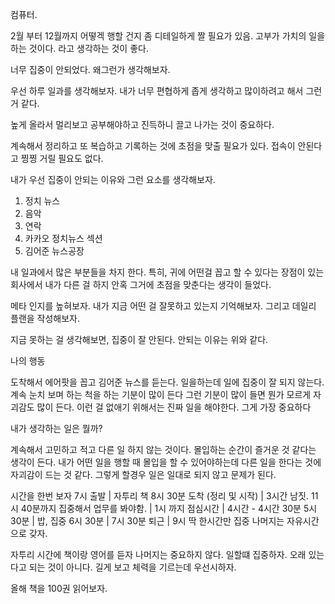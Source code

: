 컴퓨터.

2월 부터 12월까지 어떻겍 행할 건지 좀 디테일하게 짤 필요가 있음. 
고부가 가치의 일을하는 것이다. 라고 생각하는 것이 좋다.

너무 집중이 안되었다. 왜그런가 생각해보자.

우선 하루 일과를 생각해보자.
내가 너무 편협하게 좁게 생각하고 많이하려고 해서 그런거 같다.

높게 올라서 멀리보고 공부해야하고 진득하니 끌고 나가는 것이 중요하다.

계속해서 정리하고 또 복습하고 기록하는 것에 초점을 맞출 필요가 있다.
접속이 안된다고 찡찡 거릴 필요도 없다.

내가 우선 집중이 안되는 이유와 그런 요소를 생각해보자.

1. 정치 뉴스
2. 음악
3. 연락
4. 카카오 정치뉴스 섹션
5. 김어준 뉴스공장

내 일과에서 많은 부분들을 차지 한다. 특히, 귀에 어떤걸 꼽고 할 수 있다는 장점이 있는 회사에서 내가 다른 걸 하지 안혹 그거에 초점을 맞춘다는 생각이 들었다.

메타 인지를 높혀보자.
내가 지금 어떤 걸 잘못하고 있는지 기억해보자. 그리고 데일리 플랜을 작성해보자.

지금 못하는 걸 생각해보면, 집중이 잘 안된다. 안되는 이유는 위와 같다.

나의 행동

도착해서 에어팟을 꼽고 김어준 뉴스를 듣는다.
일을하는데 일에 집중이 잘 되지 않는다.
계속 눈치 보며 하는 척을 하는 기분이 많이 든다
그런 기분이 많이 들면 뭔가 모르게 자괴감도 많이 든다.
이런 걸 없애기 위해서는 진짜 일을 해야한다. 그게 가장 중요하다

내가 생각하는 일은 뭘까?

계속해서 고민하고 적고 다른 일 하지 않는 것이다.
몰입하는 순간이 즐거운 것 같다는 생각이 든다. 내가 어떤 일을 행할 때 몰입을 할 수 있어야하는데 다른 일을 한다는 것에 자괴감이 드는 것 같다. 그렇게 할경우 일은 일대로 되지 않고 문제가 된다.

시간을 한번 보자
7시 출발
  | 자투리 책
8시 30분 도착 (정리 및 시작)
  | 3시간 남짓.
11시 40분까지 집중해서 업무를 봐야함.
  |
1시 까지 점심시간
  | 4시간 - 4시간 30분
5시 30분
  | 밥, 집중
6시 30분
  |
7시 30분 퇴근
  |
9시 딱 한시간만 집중
나머지는 자유시간으로 갖자.

자투리 시간에 책이랑 영어를 듣자 나머지는 중요하지 않다. 일할떄 집중하자. 오래 있는다고 되는 것이 아니다. 길게 보고 체력을 기르는데 우선시하자.

올해 책을 100권 읽어보자.
